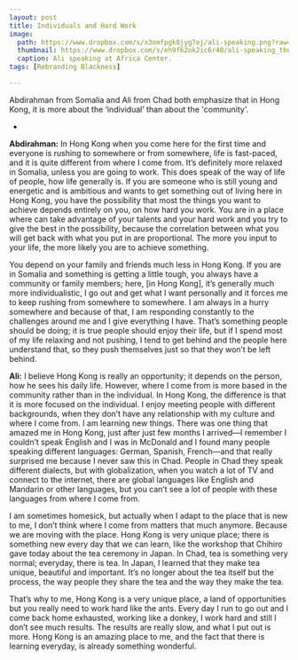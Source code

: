 ```yaml
---
layout: post
title: Individuals and Hard Work
image:
  path: https://www.dropbox.com/s/x3omfpgk8jyg7ej/ali-speaking.png?raw=1
  thumbnail: https://www.dropbox.com/s/eh9f62ok2ic6r48/ali-speaking_thumbnail.png?raw=1
  caption: Ali speaking at Africa Center.
tags: [Rebranding Blackness]

---
```


Abdirahman from Somalia and Ali from Chad both emphasize that in Hong Kong, it is more about the ‘individual’ than about the 'community'.

<!--more-->

-

**Abdirahman:** In Hong Kong when you come here for the first time and everyone is rushing to somewhere or from somewhere, life is fast-paced, and it is quite different from where I come from. It’s definitely more relaxed in Somalia, unless you are going to work. This does speak of the way of life of people, how life generally is. If you are someone who is still young and energetic and is ambitious and wants to get something out of living here in Hong Kong, you have the possibility that most the things you want to achieve depends entirely on you, on how hard you work. You are in a place where can take advantage of your talents and your hard work and you try to give the best in the possibility, because the correlation between what you will get back with what you put in are proportional. The more you input to your life, the more likely you are to achieve something. 

You depend on your family and friends much less in Hong Kong. If you are in Somalia and something is getting a little tough, you always have a community or family members; here, [in Hong Kong], it’s generally much more individualistic, I go out and get what I want personally and it forces me to keep rushing from somewhere to somewhere. I am always in a hurry somewhere and because of that, I am responding constantly to the challenges around me and I give everything I have. That’s something people should be doing; it is true people should enjoy their life, but if I spend most of my life relaxing and not pushing, I tend to get behind and the people here understand that, so they push themselves just so that they won’t be left behind. 

**Ali:** I believe Hong Kong is really an opportunity; it depends on the person, how he sees his daily life. However, where I come from is more based in the community rather than in the individual. In Hong Kong, the difference is that it is more focused on the individual. I enjoy meeting people with different backgrounds, when they don’t have any relationship with my culture and where I come from. I am learning new things. There was one thing that amazed me in Hong Kong, just after just few months I arrived—I remember I couldn’t speak English and I was in McDonald and I found many people speaking different languages: German, Spanish, French—and that really surprised me because I never saw this in Chad. People in Chad they speak different dialects, but with globalization, when you watch a lot of TV and connect to the internet, there are global languages like English and Mandarin or other languages, but you can’t see a lot of people with these languages from where I come from. 

I am sometimes homesick, but actually when I adapt to the place that is new to me, I don’t think where I come from matters that much anymore. Because we are moving with the place. Hong Kong is very unique place; there is something new every day that we can learn, like the workshop that Chihiro gave today about the tea ceremony in Japan. In Chad, tea is something very normal; everyday, there is tea. In Japan, I learned that they make tea unique, beautiful and important. It’s no longer about the tea itself but the process, the way people they share the tea and the way they make the tea. 

That’s why to me, Hong Kong is a very unique place, a land of opportunities but you really need to work hard like the ants. Every day I run to go out and I come back home exhausted, working like a donkey, I work hard and still I don’t see much results. The results are really slow, and what I put out is more. Hong Kong is an amazing place to me, and the fact that there is learning everyday, is already something wonderful.



